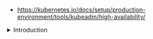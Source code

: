 - https://kubernetes.io/docs/setup/production-environment/tools/kubeadm/high-availability/

<details>
<summary>Introduction</summary>
<br>

  <img width="993" alt="image" src="https://user-images.githubusercontent.com/75510135/165537876-f93cd20f-f91f-491c-bce7-653ece8b1ff7.png">

  <img width="1012" alt="image" src="https://user-images.githubusercontent.com/75510135/165537811-19727314-e45d-4718-a9b5-8e72e9267437.png">

</details>
